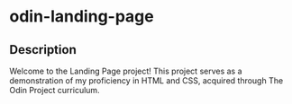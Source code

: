# odin-landing-page

## Description

Welcome to the Landing Page project! This project serves as a demonstration of my proficiency in HTML and CSS, acquired through The Odin Project curriculum.
